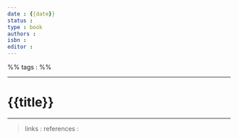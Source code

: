 ```yaml
---
date : {{date}}
status : 
type : book
authors : 
isbn : 
editor : 
---
```


%% tags : %%

---

{{title}}
===



---
> links : 
> references : 